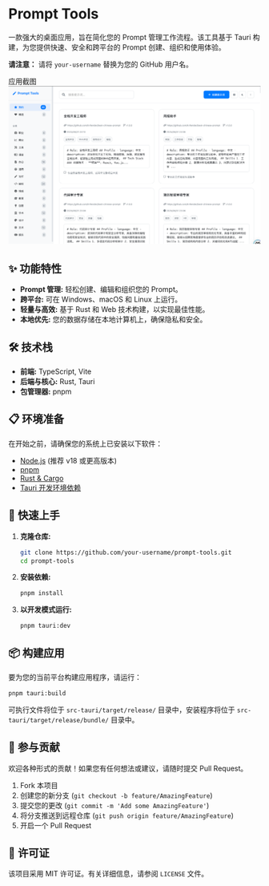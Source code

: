 # Prompt Tools

一款强大的桌面应用，旨在简化您的 Prompt 管理工作流程。该工具基于 Tauri 构建，为您提供快速、安全和跨平台的 Prompt 创建、组织和使用体验。

**请注意：** 请将 `your-username` 替换为您的 GitHub 用户名。

<!-- 在此处添加您的应用截图 -->
应用截图
![alt text](image.png)

## ✨ 功能特性

*   **Prompt 管理:** 轻松创建、编辑和组织您的 Prompt。
*   **跨平台:** 可在 Windows、macOS 和 Linux 上运行。
*   **轻量与高效:** 基于 Rust 和 Web 技术构建，以实现最佳性能。
*   **本地优先:** 您的数据存储在本地计算机上，确保隐私和安全。

## 🛠️ 技术栈

*   **前端:** TypeScript, Vite
*   **后端与核心:** Rust, Tauri
*   **包管理器:** pnpm

## 📋 环境准备

在开始之前，请确保您的系统上已安装以下软件：

*   [Node.js](https://nodejs.org/) (推荐 v18 或更高版本)
*   [pnpm](https://pnpm.io/installation)
*   [Rust & Cargo](https://www.rust-lang.org/tools/install)
*   [Tauri 开发环境依赖](https://tauri.app/v2/guides/getting-started/prerequisites)

## 🚀 快速上手

1.  **克隆仓库:**
    ```bash
    git clone https://github.com/your-username/prompt-tools.git
    cd prompt-tools
    ```

2.  **安装依赖:**
    ```bash
    pnpm install
    ```

3.  **以开发模式运行:**
    ```bash
    pnpm tauri:dev
    ```

## 📦 构建应用

要为您的当前平台构建应用程序，请运行：

```bash
pnpm tauri:build
```

可执行文件将位于 `src-tauri/target/release/` 目录中，安装程序将位于 `src-tauri/target/release/bundle/` 目录中。

## 🤝 参与贡献

欢迎各种形式的贡献！如果您有任何想法或建议，请随时提交 Pull Request。

1.  Fork 本项目
2.  创建您的新分支 (`git checkout -b feature/AmazingFeature`)
3.  提交您的更改 (`git commit -m 'Add some AmazingFeature'`)
4.  将分支推送到远程仓库 (`git push origin feature/AmazingFeature`)
5.  开启一个 Pull Request

## 📄 许可证

该项目采用 MIT 许可证。有关详细信息，请参阅 `LICENSE` 文件。